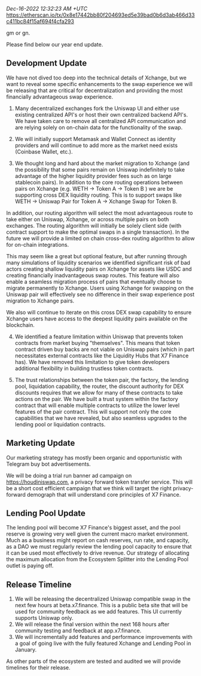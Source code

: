 _Dec-16-2022 12:32:23 AM +UTC_\
https://etherscan.io/tx/0x8e17442bb80f204693ed5e39bad0b6d3ab466d33c411bc84f15af694f4cfa293

gm or gn.

Please find below our year end update.

## Development Update

We have not dived too deep into the technical details of Xchange, but we want to reveal some specific enhancements to the swap experience we will be releasing that are critical for decentralization and providing the most financially advantageous swap experience.

1. Many decentralized exchanges fork the Uniswap UI and either use existing centralized API's or host their own centralized backend API's. We have taken care to remove all centralized API communication and are relying solely on on-chain data for the functionality of the swap.

2. We will initially support Metamask and Wallet Connect as identity providers and will continue to add more as the market need exists (Coinbase Wallet, etc.).

3. We thought long and hard about the market migration to Xchange (and the possibility that some pairs remain on Uniswap indefinitely to take advantage of the higher liquidity provider fees such as on large stablecoin pairs). In addition to the core routing operations between pairs on Xchange (e.g. WETH -> Token A -> Token B ) we are be supporting cross DEX liquidity routing. This is to support swaps like WETH -> Uniswap Pair for Token A -> Xchange Swap for Token B.

In addition, our routing algorithm will select the most advantageous route to take either on Uniswap, Xchange, or across multiple pairs on both exchanges. The routing algorithm will initially be solely client side (with contract support to make the optimal swaps in a single transaction). In the future we will provide a limited on chain cross-dex routing algorithm to allow for on-chain integrations.

This may seem like a great but optional feature, but after running through many simulations of liquidity scenarios we identified significant risk of bad actors creating shallow liquidity pairs on Xchange for assets like USDC and creating financially inadvantageous swap routes. This feature will also enable a seamless migration process of pairs that eventually choose to migrate permanently to Xchange. Users using Xchange for swapping on the Uniswap pair will effectively see no difference in their swap experience post migration to Xchange pairs.

We also will continue to iterate on this cross DEX swap capability to ensure Xchange users have access to the deepest liquidity pairs available on the blockchain.

4. We identified a feature limitation within Uniswap that prevents token contracts from market buying "themselves". This means that token contract driven buy backs are not viable on Uniswap pairs (which in part necessitates external contracts like the Liquidity Hubs that X7 Finance has). We have removed this limitation to give token developers additional flexibility in building trustless token contracts.

5. The trust relationships between the token pair, the factory, the lending pool, liquidation capability, the router, the discount authority for DEX discounts requires that we allow for many of these contracts to take actions on the pair. We have built a trust system within the factory contract that will enable multiple contracts to utilize the lower level features of the pair contract. This will support not only the core capabilities that we have revealed, but also seamless upgrades to the lending pool or liquidation contracts.

## Marketing Update

Our marketing strategy has mostly been organic and opportunistic with Telegram buy bot advertisements.

We will be doing a trial run banner ad campaign on https://houdiniswap.com, a privacy forward token transfer service. This will be a short cost efficient campaign that we think will target the right privacy-forward demograph that will understand core principles of X7 Finance.

## Lending Pool Update

The lending pool will become X7 Finance's biggest asset, and the pool reserve is growing very well given the current macro market environment. Much as a business might report on cash reserves, run rate, and capacity, as a DAO we must regularly review the lending pool capacity to ensure that it can be used most effectively to drive revenue. Our strategy of allocating the maximum allocation from the Ecosystem Splitter into the Lending Pool outlet is paying off.

## Release Timeline

1. We will be releasing the decentralized Uniswap compatible swap in the next few hours at beta.x7.finance. This is a public beta site that will be used for community feedback as we add features. This UI currently supports Uniswap only.
2. We will release the final version within the next 168 hours after community testing and feedback at app.x7.finance.
3. We will incrementally add features and performance improvements with a goal of going live with the fully featured Xchange and Lending Pool in January.

As other parts of the ecosystem are tested and audited we will provide timelines for their release.
